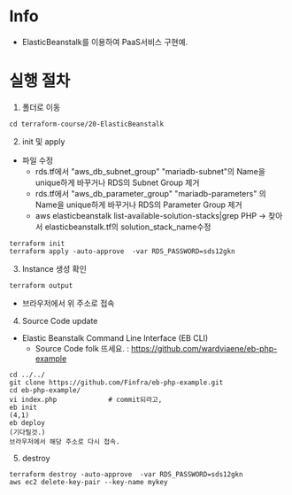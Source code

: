 # Info
* ElasticBeanstalk를 이용하여 PaaS서비스 구현예.

# 실행 절차
1. 폴더로 이동
```
cd terraform-course/20-ElasticBeanstalk
```

2. init 및 apply
* 파일 수정
  - rds.tf에서 "aws_db_subnet_group" "mariadb-subnet"의 Name을 unique하게 바꾸거나 RDS의 Subnet Group 제거
  - rds.tf에서 "aws_db_parameter_group" "mariadb-parameters" 의 Name을 unique하게 바꾸거나 RDS의 Parameter Group 제거
  - aws elasticbeanstalk list-available-solution-stacks|grep PHP
        → 찾아서 elasticbeanstalk.tf의 solution_stack_name수정

```
terraform init
terraform apply -auto-approve  -var RDS_PASSWORD=sds12gkn
```


3. Instance 생성 확인
```
terraform output
```
* 브라우저에서 위 주소로 접속

4. Source Code update
* Elastic Beanstalk Command Line Interface (EB CLI)
  - Source Code folk 뜨세요. : https://github.com/wardviaene/eb-php-example
```
cd ../../
git clone https://github.com/Finfra/eb-php-example.git
cd eb-php-example/
vi index.php             # commit되라고,
eb init
(4,1)
eb deploy
(기다릴것.)
브라우저에서 해당 주소로 다시 접속.
```


5. destroy
```
terraform destroy -auto-approve  -var RDS_PASSWORD=sds12gkn
aws ec2 delete-key-pair --key-name mykey

```
